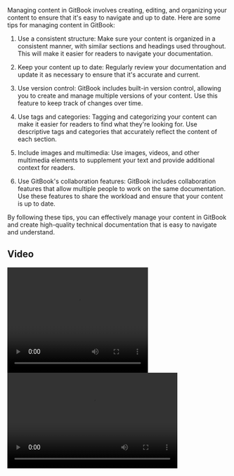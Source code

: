 Managing content in GitBook involves creating, editing, and organizing your content to ensure that
it's easy to navigate and up to date. Here are some tips for managing content in GitBook:

1. Use a consistent structure: Make sure your content is organized in a consistent manner, with similar
sections and headings used throughout. This will make it easier for readers to navigate your documentation.

2. Keep your content up to date: Regularly review your documentation and update it as necessary to
ensure that it's accurate and current.

3. Use version control: GitBook includes built-in version control, allowing you to create and manage
multiple versions of your content. Use this feature to keep track of changes over time.

4. Use tags and categories: Tagging and categorizing your content can make it easier for readers to find
what they're looking for. Use descriptive tags and categories that accurately reflect the content of each
section.

5. Include images and multimedia: Use images, videos, and other multimedia elements to supplement your text
and provide additional context for readers.

6. Use GitBook's collaboration features: GitBook includes collaboration features that allow multiple people
to work on the same documentation. Use these features to share the workload and ensure that your content is
up to date.

By following these tips, you can effectively manage your content in GitBook and create high-quality technical
documentation that is easy to navigate and understand.

## Video

<video src="path/to/video.mp4" width="320" height="240" controls></video>
<video tabindex="-1" class="video-stream html5-main-video" webkit-playsinline="" playsinline="" controlslist="nodownload" style="width: 387px; height: 218px; left: 0px; top: 0px;" src="blob:https://www.youtube.com/52756f8e-206f-4b6f-8a9c-b0b11ab8d383"></video>
